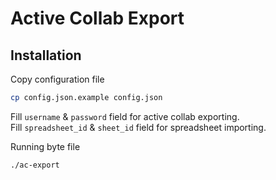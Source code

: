 # Active Collab Export

## Installation

Copy configuration file 
```bash
cp config.json.example config.json
```

Fill `username` & `password` field for active collab exporting.  
Fill `spreadsheet_id` & `sheet_id` field for spreadsheet importing.

Running byte file
```bash
./ac-export
```
